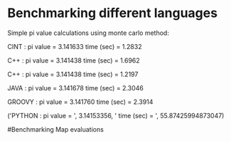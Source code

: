 # Benchmarking different languages

Simple pi value calculations using monte carlo method:

 CINT   : pi value =  3.141633 time (sec) = 1.2832

 C++    : pi value =  3.141438 time (sec) = 1.6962
 
 C++    : pi value =  3.141438 time (sec) = 1.2197
 
 JAVA   : pi value =  3.141678 time (sec) = 2.3046
 
 GROOVY : pi value =  3.141760 time (sec) = 2.3914
 
 ('PYTHON : pi value = ', 3.14153356, '  time (sec) = ', 55.87425994873047)

#Benchmarking Map evaluations

